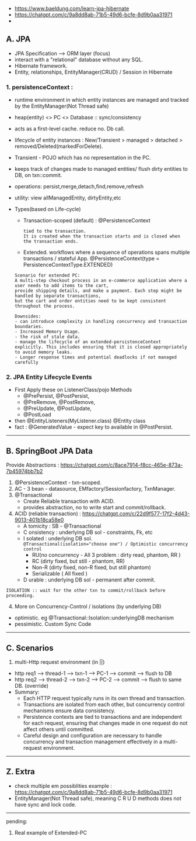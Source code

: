 - https://www.baeldung.com/learn-jpa-hibernate
- https://chatgpt.com/c/9a8dd8ab-71b5-49d6-bcfe-8d9b0aa31971
-

## A. JPA

- JPA Specification --> ORM layer (focus)
- interact with a "relational" database without any SQL.
- Hibernate framework.
- Entity, relationships, EntityManager(CRUD) / Session in Hibernate

### 1. persistenceContext :

- runtime environment in which entity instances are managed and tracked by the EntityManager(Not Thread safe)
- heap(entity) <> PC <> Database :: sync/consistency
- acts as a first-level cache. reduce no. Db call.
- lifecycle of entity instances : New/Transient > managed > detached > removed/Deleted(markedForDelete).
- Transient - POJO which has no representation in the PC.
- keeps track of changes made to managed entities/ flush dirty entities to DB, on txn::commit.
- operations: persist,merge,detach,find,remove,refresh
- utility: view allManagedEntity, dirtyEntity,etc
- Types(based on Life-cycle)

  - Transaction-scoped (default) : @PersistenceContext
    ```
    tied to the transaction.
    It is created when the transaction starts and is closed when the transaction ends.
    ```
  - Extended. workflows where a sequence of operations spans multiple transactions / stateful App. @PersistenceContext(type = PersistenceContextType.EXTENDED)

  ```
  Scenario for extended PC:
  A multi-step checkout process in an e-commerce application where a user needs to add items to the cart,
  provide shipping details, and make a payment. Each step might be handled by separate transactions,
  but the cart and order entities need to be kept consistent throughout the process.
  ```

      Downsides:
      - can introduce complexity in handling concurrency and transaction boundaries.
      - Increased Memory Usage.
      - the risk of stale data.
      - manage the lifecycle of an extended-persistenceContext explicitly. This includes ensuring that it is closed appropriately to avoid memory leaks.
      - Longer response times and potential deadlocks if not managed carefully

### 2. JPA Entity Lifecycle Events

- First Apply these on ListenerClass/pojo Methods
  - @PrePersist, @PostPersist,
  - @PreRemove, @PostRemove,
  - @PreUpdate, @PostUpdate,
  - @PostLoad
- then @EntityListeners(MyListener.class) @Entity class
- fact : @GeneratedValue - expect key to available in @PostPersist.

---

## B. SpringBoot JPA Data

Provide Abstractions : https://chatgpt.com/c/8ace7914-f8cc-465e-873a-7b45974bb7b2

1. @PersistenceContext - txn-scoped.
2. AC - 3 bean - datasource, EMfactory/Sessionfactory, TxnManager.
3. @Transactional
   - Create Reliable transaction with ACID.
   - provides abstraction, no to write start and commit/rollback.
4. ACID (reliable transaction) : https://chatgpt.com/c/22d9f577-17f2-4d43-9013-401b18ca58e0
   - A tomicity : SB - @Transactional
   - C onsistency : underlying DB sol - constraints, Fk, etc
   - I solated : underlying DB sol.  
     `@Transactional(isolation="choose one") / Optimistic concurrency control`
     - RU(no concurrency - All 3 problem : dirty read, phantom, RR )
     - RC (dirty fixed, but still - phantom, RR)
     - Non-R (dirty fixed, non-R fixed, but still phantom)
     - Serializable ( All fixed )
   - D urable : underlying DB sol - permanent after commit.

```
ISOLATION :: wait for the other txn to commit/rollback before proceeding.
```

4. More on Concurrency-Control / isolations (by underlying DB)

- optimistic. eg @Transactional::Isolation::underlyingDB mechanism
- pessimistic. Custom Sync Code

---

## C. Scenarios

1. multi-Http request environment (in ||)

- http req1 --> thread-1 --> txn-1 --> PC-1 --> commit --> flush to DB
- http req2 --> thread-2 --> txn-2 --> PC-2 --> commit --> flush to same DB. (override)
- Summary:
  - Each HTTP request typically runs in its own thread and transaction.
  - Transactions are isolated from each other, but concurrency control mechanisms ensure data consistency.
  - Persistence contexts are tied to transactions and are independent for each request, ensuring that changes made in one request do not affect others until committed.
  - Careful design and configuration are necessary to handle concurrency and transaction management effectively in a multi-request environment.

---

## Z. Extra

- check multiple em possiblities example : https://chatgpt.com/c/9a8dd8ab-71b5-49d6-bcfe-8d9b0aa31971
- EntityManager(Not Thread safe), meaning C R U D methods does not have sync and lock code.

---

pending:

1. Real example of Extended-PC
